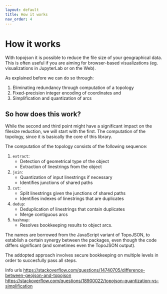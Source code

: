 ```yaml
---
layout: default
title: How it works
nav_order: 4
---
```


<h1>How it works</h1>

With topojson it is possible to reduce the file size of your geographical data. This is often useful if you are aiming for browser-based visualizations (eg. visualizations in JupyterLab or on the Web).

As explained before we can do so through:

1. Eliminating redundancy through computation of a topology
2. Fixed-precision integer encoding of coordinates and
3. Simplification and quantization of arcs


<h2>So how does this work?</h2>
While the second and third point might have a significant impact on the filesize reduction, we will start with the first. The computation of the topology, since it is basically the core of this library.

The computation of the topology consists of the following sequence:

1. `extract`:
   - Detection of geometrical type of the object
   - Extraction of linestrings from the object
2. `join`:
   - Quantization of input linestrings if necessary
   - Identifies junctions of shared paths
3. `cut`:
   - Split linestrings given the junctions of shared paths
   - Identifies indexes of linestrings that are duplicates
4. `dedup`:
   - Deduplication of linestrings that contain duplicates
   - Merge contiguous arcs
5. `hashmap`:
   - Resolves bookkeeping results to object arcs.

The names are borrowed from the JavaScript variant of TopoJSON, to establish a certain synergy between the packages, even though the code differs significant (and sometimes even the TopoJSON output).

The addopted approach involves secure bookkeeping on multiple levels in order to succesfully pass all steps.

Info urls
https://stackoverflow.com/questions/14740705/difference-between-geojson-and-topojson
https://stackoverflow.com/questions/18900022/topojson-quantization-vs-simplification
